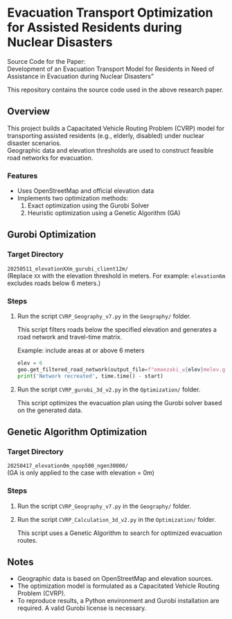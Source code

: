 # Evacuation Transport Optimization for Assisted Residents during Nuclear Disasters

Source Code for the Paper:  
Development of an Evacuation Transport Model for Residents in Need of Assistance in Evacuation during Nuclear Disasters”

This repository contains the source code used in the above research paper.

## Overview

This project builds a Capacitated Vehicle Routing Problem (CVRP) model for transporting assisted residents (e.g., elderly, disabled) under nuclear disaster scenarios.  
Geographic data and elevation thresholds are used to construct feasible road networks for evacuation.

### Features

- Uses OpenStreetMap and official elevation data
- Implements two optimization methods:
  1. Exact optimization using the Gurobi Solver
  2. Heuristic optimization using a Genetic Algorithm (GA)

## Gurobi Optimization

### Target Directory  
`20250511_elevationXXm_gurubi_client12m/`  
(Replace `XX` with the elevation threshold in meters. For example: `elevation6m` excludes roads below 6 meters.)

### Steps

1. Run the script `CVRP_Geography_v7.py` in the `Geography/` folder.

   This script filters roads below the specified elevation and generates a road network and travel-time matrix.

   Example: include areas at or above 6 meters

   ```python
   elev = 6
   geo.get_filtered_road_network(output_file=f"omaezaki_≤{elev}melev.graphml", elev=elev, nrate=0.5)
   print('Network recreated', time.time() - start)
   ```

2. Run the script `CVRP_gurobi_3d_v2.py` in the `Optimization/` folder.

   This script optimizes the evacuation plan using the Gurobi solver based on the generated data.

## Genetic Algorithm Optimization

### Target Directory  
`20250417_elevation0m_npop500_ngen30000/`  
(GA is only applied to the case with elevation = 0m)

### Steps

1. Run the script `CVRP_Geography_v7.py` in the `Geography/` folder.

2. Run the script `CVRP_Calculation_3d_v2.py` in the `Optimization/` folder.

   This script uses a Genetic Algorithm to search for optimized evacuation routes.

## Notes

- Geographic data is based on OpenStreetMap and elevation sources.
- The optimization model is formulated as a Capacitated Vehicle Routing Problem (CVRP).
- To reproduce results, a Python environment and Gurobi installation are required.
  A valid Gurobi license is necessary.
